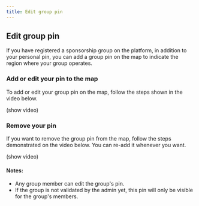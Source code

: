 ```yaml
---
title: Edit group pin
---
```


## Edit group pin

If you have registered a sponsorship group on the platform, in addition to your personal pin, you can add a group pin on the map to indicate the region where your group operates.

### Add or edit your pin to the map
To add or edit your group pin on the map, follow the steps shown in the video below. 

(show video)

### Remove your pin
If you want to remove the group pin from the map, follow the steps demonstrated on the video below. You can re-add it whenever you want.

(show video)

#### Notes:
- Any group member can edit the group's pin.
- If the group is not validated by the admin yet, this pin will only be visible for the group's members.